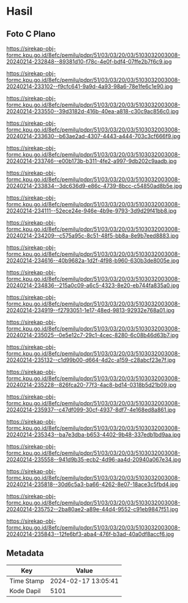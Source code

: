 # Hasil

## Foto C Plano

https://sirekap-obj-formc.kpu.go.id/8efc/pemilu/pdpr/51/03/03/20/03/5103032003008-20240214-232848--89381d10-f78c-4e0f-bdf4-07ffe2b7f6c9.jpg

https://sirekap-obj-formc.kpu.go.id/8efc/pemilu/pdpr/51/03/03/20/03/5103032003008-20240214-233102--f9cfc641-9a9d-4a93-98a6-78e1fe6c1e90.jpg

https://sirekap-obj-formc.kpu.go.id/8efc/pemilu/pdpr/51/03/03/20/03/5103032003008-20240214-233550--39d3182d-416b-40ea-a818-c30c9ac856c0.jpg

https://sirekap-obj-formc.kpu.go.id/8efc/pemilu/pdpr/51/03/03/20/03/5103032003008-20240214-233630--b63ae2ad-4307-4443-a444-703c3cf666f9.jpg

https://sirekap-obj-formc.kpu.go.id/8efc/pemilu/pdpr/51/03/03/20/03/5103032003008-20240214-233746--e00b173b-b311-4fe2-a997-9db202c9aadb.jpg

https://sirekap-obj-formc.kpu.go.id/8efc/pemilu/pdpr/51/03/03/20/03/5103032003008-20240214-233834--3dc636d9-e86c-4739-8bcc-c54850ad8b5e.jpg

https://sirekap-obj-formc.kpu.go.id/8efc/pemilu/pdpr/51/03/03/20/03/5103032003008-20240214-234111--52ece24e-946e-4b9e-9793-3d9d29f41bb8.jpg

https://sirekap-obj-formc.kpu.go.id/8efc/pemilu/pdpr/51/03/03/20/03/5103032003008-20240214-234209--c575a95c-8c51-48f5-bb8a-8e9b7eed8883.jpg

https://sirekap-obj-formc.kpu.go.id/8efc/pemilu/pdpr/51/03/03/20/03/5103032003008-20240214-234616--40b9682a-1d2f-4f98-b960-630b3de8005e.jpg

https://sirekap-obj-formc.kpu.go.id/8efc/pemilu/pdpr/51/03/03/20/03/5103032003008-20240214-234836--215a0c09-a6c5-4323-8e20-eb744fa835a0.jpg

https://sirekap-obj-formc.kpu.go.id/8efc/pemilu/pdpr/51/03/03/20/03/5103032003008-20240214-234919--f2793051-1e17-48ed-9813-92932e768a01.jpg

https://sirekap-obj-formc.kpu.go.id/8efc/pemilu/pdpr/51/03/03/20/03/5103032003008-20240214-235025--0e5e12c7-29c1-4cec-8280-6c08b46d63b7.jpg

https://sirekap-obj-formc.kpu.go.id/8efc/pemilu/pdpr/51/03/03/20/03/5103032003008-20240214-235132--c1d99b00-d664-4d2c-a159-c28abcf23e7f.jpg

https://sirekap-obj-formc.kpu.go.id/8efc/pemilu/pdpr/51/03/03/20/03/5103032003008-20240214-235228--826fca20-77f3-4ac8-bd14-0318b5d21b09.jpg

https://sirekap-obj-formc.kpu.go.id/8efc/pemilu/pdpr/51/03/03/20/03/5103032003008-20240214-235937--c47df099-30cf-4937-8df7-4e168ed8a861.jpg

https://sirekap-obj-formc.kpu.go.id/8efc/pemilu/pdpr/51/03/03/20/03/5103032003008-20240214-235343--ba7e3dba-b653-4402-9b48-337edb1bd9aa.jpg

https://sirekap-obj-formc.kpu.go.id/8efc/pemilu/pdpr/51/03/03/20/03/5103032003008-20240214-235558--941d9b35-ecb2-4d96-aa4d-20940a067e34.jpg

https://sirekap-obj-formc.kpu.go.id/8efc/pemilu/pdpr/51/03/03/20/03/5103032003008-20240214-235818--30d6c5a3-ba66-4262-8e07-18ace3c5fbd4.jpg

https://sirekap-obj-formc.kpu.go.id/8efc/pemilu/pdpr/51/03/03/20/03/5103032003008-20240214-235752--2ba80ae2-a89e-44d4-9552-c91eb9847f51.jpg

https://sirekap-obj-formc.kpu.go.id/8efc/pemilu/pdpr/51/03/03/20/03/5103032003008-20240214-235843--12fe6bf3-aba4-476f-b3ad-40a0df8accf6.jpg


## Metadata

| Key        | Value               |
| ---------- | ------------------- |
| Time Stamp | 2024-02-17 13:05:41 |
| Kode Dapil | 5101                |



